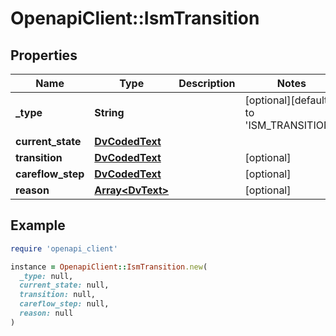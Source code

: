 # OpenapiClient::IsmTransition

## Properties

| Name | Type | Description | Notes |
| ---- | ---- | ----------- | ----- |
| **_type** | **String** |  | [optional][default to &#39;ISM_TRANSITION&#39;] |
| **current_state** | [**DvCodedText**](DvCodedText.md) |  |  |
| **transition** | [**DvCodedText**](DvCodedText.md) |  | [optional] |
| **careflow_step** | [**DvCodedText**](DvCodedText.md) |  | [optional] |
| **reason** | [**Array&lt;DvText&gt;**](DvText.md) |  | [optional] |

## Example

```ruby
require 'openapi_client'

instance = OpenapiClient::IsmTransition.new(
  _type: null,
  current_state: null,
  transition: null,
  careflow_step: null,
  reason: null
)
```

